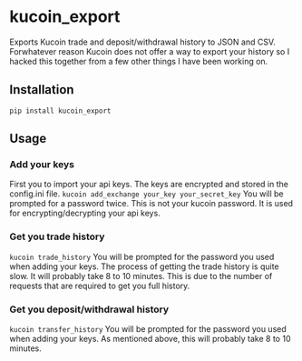 # kucoin_export
Exports Kucoin trade and deposit/withdrawal history to JSON and CSV. Forwhatever reason Kucoin does not offer a way to export your
history so I hacked this together from a few other things I have been working on.
## Installation
```pip install kucoin_export```
## Usage
### Add your keys
First you to import your api keys. The keys are encrypted and stored in the config.ini file.
```kucoin add_exchange your_key your_secret_key```
You will be prompted for a password twice. This is not your kucoin password. It is used for encrypting/decrypting your api keys.
### Get you trade history
```kucoin trade_history```
You will be prompted for the password you used when adding your keys. The process of getting the trade history is quite slow. It
will probably take 8 to 10 minutes. This is due to the number of requests that are required to get you full history.
### Get you deposit/withdrawal history
```kucoin transfer_history```
You will be prompted for the password you used when adding your keys. As mentioned above, this will probably take 8 to 10 minutes.
